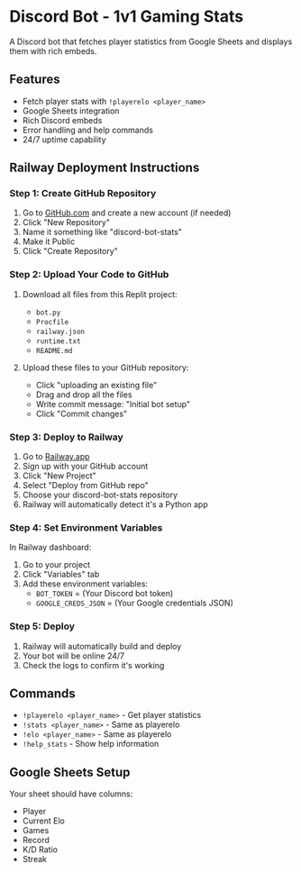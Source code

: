 # Discord Bot - 1v1 Gaming Stats

A Discord bot that fetches player statistics from Google Sheets and displays them with rich embeds.

## Features
- Fetch player stats with `!playerelo <player_name>`
- Google Sheets integration
- Rich Discord embeds
- Error handling and help commands
- 24/7 uptime capability

## Railway Deployment Instructions

### Step 1: Create GitHub Repository
1. Go to [GitHub.com](https://github.com) and create a new account (if needed)
2. Click "New Repository"
3. Name it something like "discord-bot-stats"
4. Make it Public
5. Click "Create Repository"

### Step 2: Upload Your Code to GitHub
1. Download all files from this Replit project:
   - `bot.py`
   - `Procfile` 
   - `railway.json`
   - `runtime.txt`
   - `README.md`

2. Upload these files to your GitHub repository:
   - Click "uploading an existing file"
   - Drag and drop all the files
   - Write commit message: "Initial bot setup"
   - Click "Commit changes"

### Step 3: Deploy to Railway
1. Go to [Railway.app](https://railway.app)
2. Sign up with your GitHub account
3. Click "New Project"
4. Select "Deploy from GitHub repo"
5. Choose your discord-bot-stats repository
6. Railway will automatically detect it's a Python app

### Step 4: Set Environment Variables
In Railway dashboard:
1. Go to your project
2. Click "Variables" tab
3. Add these environment variables:
   - `BOT_TOKEN` = (Your Discord bot token)
   - `GOOGLE_CREDS_JSON` = (Your Google credentials JSON)

### Step 5: Deploy
1. Railway will automatically build and deploy
2. Your bot will be online 24/7
3. Check the logs to confirm it's working

## Commands
- `!playerelo <player_name>` - Get player statistics
- `!stats <player_name>` - Same as playerelo
- `!elo <player_name>` - Same as playerelo  
- `!help_stats` - Show help information

## Google Sheets Setup
Your sheet should have columns:
- Player
- Current Elo
- Games
- Record
- K/D Ratio
- Streak